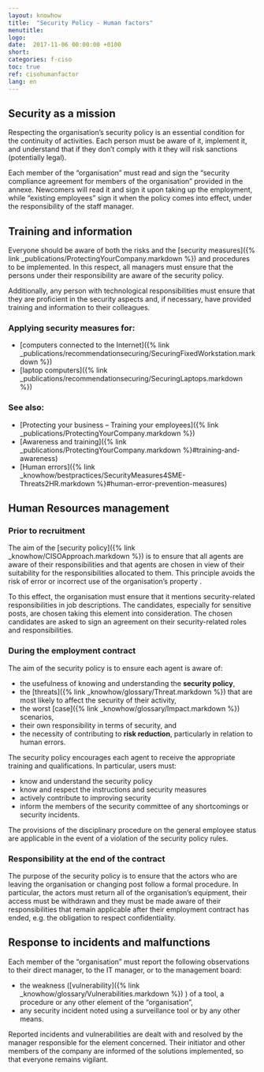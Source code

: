 ```yaml
---
layout: knowhow
title:  "Security Policy - Human factors"
menutitle:
logo:
date:  2017-11-06 00:00:00 +0100
short:
categories: f-ciso
toc: true
ref: cisohumanfactor
lang: en
---
```

## Security as a mission
Respecting the organisation’s security policy is an essential condition for the continuity of activities. Each person must be aware of it, implement it, and understand that if they don’t comply with it they will risk sanctions (potentially legal).

Each member of the “organisation” must read and sign the “security compliance agreement for members of the organisation” provided in the annexe. Newcomers will read it and sign it upon taking up the employment, while “existing employees” sign it when the policy comes into effect, under the responsibility of the staff manager.

## Training and information
Everyone should be aware of both the risks and the [security measures]({% link _publications/ProtectingYourCompany.markdown %}) and procedures to be implemented. In this respect, all managers must ensure that the persons under their responsibility are aware of the security policy.

Additionally, any person with technological responsibilities must ensure that they are proficient in the security aspects and, if necessary, have provided training and information to their colleagues.

### Applying security measures for:

* [computers connected to the Internet]({% link _publications/recommendationsecuring/SecuringFixedWorkstation.markdown %})
* [laptop computers]({% link _publications/recommendationsecuring/SecuringLaptops.markdown %})

### See also:

* [Protecting your business – Training your employees]({% link _publications/ProtectingYourCompany.markdown %})
* [Awareness and training]({% link _publications/ProtectingYourCompany.markdown %}#training-and-awareness)
* [Human errors]({% link _knowhow/bestpractices/SecurityMeasures4SME-Threats2HR.markdown %}#human-error-prevention-measures)

## Human Resources management

### Prior to recruitment
The aim of the [security policy]({% link _knowhow/CISOApproach.markdown %})  is to ensure that all agents are aware of their responsibilities and that agents are chosen in view of their suitability for the responsibilities allocated to them. This principle avoids the risk of error or incorrect use of the organisation’s property .

To this effect, the organisation must ensure that it mentions security-related responsibilities in job descriptions. The candidates, especially for sensitive posts, are chosen taking this element into consideration. The chosen candidates are asked to sign an agreement on their security-related roles and responsibilities.

### During the employment contract
The aim of the security policy is to ensure each agent is aware of:

* the usefulness of knowing and understanding the **security policy**,
* the [threats]({% link _knowhow/glossary/Threat.markdown %})  that are most likely to affect the security of their activity,
* the worst [case]({% link _knowhow/glossary/Impact.markdown %})  scenarios,
* their own responsibility in terms of security, and
* the necessity of contributing to **risk reduction**, particularly in relation to human errors.

The security policy encourages each agent to receive the appropriate training and qualifications. In particular, users must:

* know and understand the security policy
* know and respect the instructions and security measures
* actively contribute to improving security
* inform the members of the security committee of any shortcomings or security incidents.

The provisions of the disciplinary procedure on the general employee status are applicable in the event of a violation of the security policy rules.

### Responsibility at the end of the contract
The purpose of the security policy is to ensure that the actors who are leaving the organisation or changing post follow a formal procedure. In particular, the actors must return all of the organisation’s equipment, their access must be withdrawn and they must be made aware of their responsibilities that remain applicable after their employment contract has ended, e.g. the obligation to respect confidentiality.

## Response to incidents and malfunctions
Each member of the “organisation” must report the following observations to their direct manager, to the IT manager, or to the management board:

* the weakness ([vulnerability]({% link _knowhow/glossary/Vulnerabilities.markdown %}) ) of a tool, a procedure or any other element of the “organisation”,
* any security incident noted using a surveillance tool or by any other means.

Reported incidents and vulnerabilities are dealt with and resolved by the manager responsible for the element concerned. Their initiator and other members of the company are informed of the solutions implemented, so that everyone remains vigilant.
